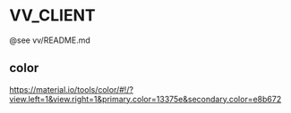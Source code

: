 # VV_CLIENT

@see vv/README.md

## color
https://material.io/tools/color/#!/?view.left=1&view.right=1&primary.color=13375e&secondary.color=e8b672
